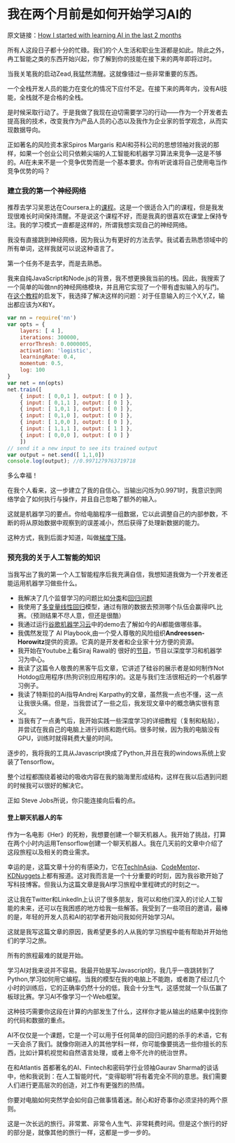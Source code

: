 # 我在两个月前是如何开始学习AI的

原文链接：[How I started with learning AI in the last 2 months](https://hackernoon.com/how-i-started-with-learning-ai-in-the-last-2-months-251d19b23597?from=hackcv&hmsr=hackcv.com&utm_medium=hackcv.com&utm_source=hackcv.com)

所有人这段日子都十分的忙碌。我们的个人生活和职业生涯都是如此。除此之外，冉工智能之类的东西开始兴起，你了解到你的技能在接下来的两年即将过时。

当我关笔我的启动Zead,我猛然清醒。这就像错过一些非常重要的东西。

一个全栈开发人员的能力在变化的情况下应付不足。在接下来的两年内，没有Al技能，全栈就不是合格的全栈。

是时候采取行动了。于是我做了我现在迫切需要学习的行动——作为一个开发者去提高我的技术，改变我作为产品人员的心态以及我作为企业家的哲学观念，从而实现数据导向。

正如著名的风险资本家Spiros Margaris 和Al和芬科公司的思想领袖对我说的那样，如果一个创业公司只依赖尖端的人工智能和机器学习算法来竞争—这是不够的。Al在未来不是一个竞争优势而是一个基本要求。你有听说谁将自己使用电当作竞争优势的吗？

### 建立我的第一个神经网络

推荐去学习吴恩达在Coursera上的[课程](https://www.coursera.org/learn/machine-learning)。这是一个很适合入门的课程，但是我发现很难长时间保持清醒。不是说这个课程不好，而是我真的很喜欢在课堂上保持专注。我的学习模式一直都是这样的，所谓我想实现自己的神经网络。

我没有直接跳到神经网络，因为我认为有更好的方法去学。我试着去熟悉领域中的所有单词，这样我就可以说这种语言了。

第一个任务不是去学，而是去熟悉。

我来自纯JavaScript和Node.js的背景，我不想更换我当前的栈。因此，我搜索了一个简单的叫做nn的神经网络模块，并且用它实现了一个带有虚拟输入的与门。在[这个教程](https://medium.com/technology-invention-and-more/how-to-build-a-simple-neural-network-in-9-lines-of-python-code-cc8f23647ca1)的启发下，我选择了解决这样的问题：对于任意输入的三个X,Y,Z，输出都应该为X和Y。

```javascript
var nn = require('nn')
var opts = {
    layers: [ 4 ],
    iterations: 300000,
    errorThresh: 0.0000005,
    activation: 'logistic',
    learningRate: 0.4,
    momentum: 0.5,
    log: 100   
}
var net = nn(opts)
net.train([
    { input: [ 0,0,1 ], output: [ 0 ] },
    { input: [ 0,1,1 ], output: [ 0 ] },            
    { input: [ 1,0,1 ], output: [ 0 ] },
    { input: [ 0,1,0 ], output: [ 0 ] },
    { input: [ 1,0,0 ], output: [ 0 ] },
    { input: [ 1,1,1 ], output: [ 1 ] },
    { input: [ 0,0,0 ], output: [ 0 ] }
    ])
// send it a new input to see its trained output
var output = net.send([ 1,1,0]) 
console.log(output); //0.9971279763719718
```

多么幸福！

在我个人看来，这一步建立了我的自信心。当输出闪烁为0.9971时，我意识到网络学会了如何执行与操作，并且自己忽略了额外的输入。

这就是机器学习的要点。你给电脑程序一组数据，它以此调整自己的内部参数，不断的将从原始数据中观察到的误差减小，然后获得了处理新数据的能力。

这种方式，我到后面才知道，叫做[梯度下降](https://en.wikipedia.org/wiki/Gradient_descent)。

### 预充我的关于人工智能的知识

当我写出了我的第一个人工智能程序后我充满自信，我想知道我做为一个开发者还能运用机器学习做些什么。

- 我解决了几个监督学习的问题比如[分类](https://en.wikipedia.org/wiki/Logistic_regression)和[回归问题](https://en.wikipedia.org/wiki/Linear_regression)
- 我使用了[多变量线性回归](https://www.hackerearth.com/practice/machine-learning/linear-regression/multivariate-linear-regression-1/tutorial/)模型，通过有限的数据去预测哪个队伍会赢得IPL比赛。（预测结果不尽人意，但还是很酷）
- 我通过运行[谷歌机器学习云](https://cloud.google.com/products/machine-learning/)中的demo去了解如今的Al都能做哪些事。
- 我偶然发现了 AI Playbook,由一个受人尊敬的风险组织**Andreessen-Horowitz**提供的资源。它真的是开发者和企业家十分方便的资源。
- 我开始在Youtube上看Siraj Rawal的 很好的[节目](https://www.youtube.com/channel/UCWN3xxRkmTPmbKwht9FuE5A)，节目以深度学习和机器学习为中心。
- 我读了这篇令人敬畏的黑客午后文章，它讲述了硅谷的展示者是如何制作Not Hotdog应用程序(热狗识别应用程序)的。这是与我们生活很相近的一个机器学习例子。
- 我读了特斯拉的Ai指导Andrej Karpathy的文章，虽然我一点也不懂，这一点让我很头痛。但是，当我尝试了一些之后，我发现文章中的概念确实很有意义。
- 当我有了一点勇气后，我开始实践一些深度学习的详细教程（复制和粘贴），并尝试在我自己的电脑上进行训练和跑代码。很多时候，因为我的电脑没有GPU，训练时就得耗费大量的时间。

逐步的，我将我的工具从Javascript换成了Python,并且在我的windows系统上安装了Tensorflow。

整个过程都围绕着被动的吸收内容在我的脑海里形成结构，这样在我以后遇到问题的时候我可以很好的解决它。

正如 Steve Jobs所说，你只能连接向后看的点。

#### 登上聊天机器人的车

作为一名电影《Her》的死粉，我想要创建一个聊天机器人。我开始了挑战，打算在两个小时内运用Tensorflow创建一个聊天机器人。我在几天前的文章中介绍了这段旅程以及相关的商业需求。

幸运的是，这篇文章十分的有感染力，它在[TechlnAsia](https://www.techinasia.com/talk/built-chatbot-2-hours)、[CodeMentor](https://www.codementor.io/shivalgupta1/i-built-a-chatbot-in-2-hours-and-this-is-what-i-learned-be677twav)、[KDNuggets](http://www.kdnuggets.com/2017/09/chatbot-2-hours-what-i-learned.html)上都有报道。这对我而言是一个十分重要的时刻，因为我谷歌开始了写科技博客。但我认为这篇文章是我AI学习旅程中里程碑式的时刻之一。

这让我在Twitter和Linkedln上认识了很多朋友，我可以和他们深入的讨论人工智能的未来，还可以在我困惑的地方给我一些解答。我受到了一些项目的邀请，最棒的是，年轻的开发人员和AI的初学者开始问我如何开始学习AI。

这就是我写这篇文章的原因，我希望更多的人从我的学习旅程中能有帮助并开始他们的学习之旅。

所有的旅程最难的就是开始。



学习AI对我来说并不容易。我最开始是写Javascript的，我几乎一夜跳转到了Python,学习如何用它编程。当我的模型在我的电脑上不能跑，或者跑了经过几个小时的训练后，它的正确率仍然十分的低，我会十分生气，这感觉就一个队伍赢了板球比赛。学习AI不像学习一个Web框架。

这种技巧需要你这段在计算的内部发生了什么，这样你才能从输出的结果中找到你的代码和数据的重点。

AI不仅仅是一个课题，它是一个可以用于任何简单的回归问题的杀手的术语，它有一天会杀了我们。就像你刚进入的其他学科一样，你可能像要挑选一些你擅长的东西，比如计算机视觉和自然语言处理，或者上帝不允许的统治世界。

在和Atlantis 首都著名的AI、Fintech和密码学行业领袖Gaurav Sharma的谈话中，他和我说到：在人工智能时代，“变得聪明”将有着完全不同的意思。我们需要人们进行更高层次的创造，对工作有更强烈的热情。

你要对电脑如何突然学会如何自己做事情着迷。耐心和好奇事你必须坚持的两个原则。

这是一次长远的旅行。非常累、非常令人生气、非常耗费时间。但是这个旅行的好的部分是，就像其他的旅行一样，这都是一步一步的。

